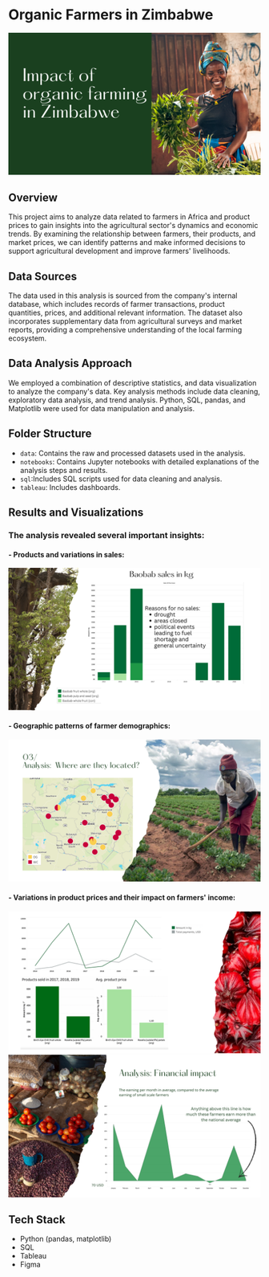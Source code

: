 # Organic Farmers in Zimbabwe
![](header.png)
<br/>

## Overview
This project aims to analyze data related to farmers in Africa and product prices to gain insights into the agricultural sector's dynamics and economic trends. By examining the relationship between farmers, their products, and market prices, we can identify patterns and make informed decisions to support agricultural development and improve farmers' livelihoods.

## Data Sources
The data used in this analysis is sourced from the company's internal database, which includes records of farmer transactions, product quantities, prices, and additional relevant information. The dataset also incorporates supplementary data from agricultural surveys and market reports, providing a comprehensive understanding of the local farming ecosystem.

## Data Analysis Approach
We employed a combination of descriptive statistics, and data visualization to analyze the company's data. Key analysis methods include data cleaning, exploratory data analysis, and trend analysis. Python, SQL, pandas, and Matplotlib were used for data manipulation and analysis.

## Folder Structure
- `data`: Contains the raw and processed datasets used in the analysis.
- `notebooks`: Contains Jupyter notebooks with detailed explanations of the analysis steps and results.
- `sql`:Includes SQL scripts used for data cleaning and analysis.
- `tableau`: Includes dashboards.

## Results and Visualizations
### The analysis revealed several important insights:
#### - Products and variations in sales:
![Sales](dashboards/sales.png)
#### - Geographic patterns of farmer demographics:
![Farmers](dashboards/farmers.png)
#### - Variations in product prices and their impact on farmers' income:
![Market](dashboards/market.png)
![Financial Impact](dashboards/financial-impact.png)

## Tech Stack
* Python (pandas, matplotlib)
* SQL
* Tableau
* Figma
